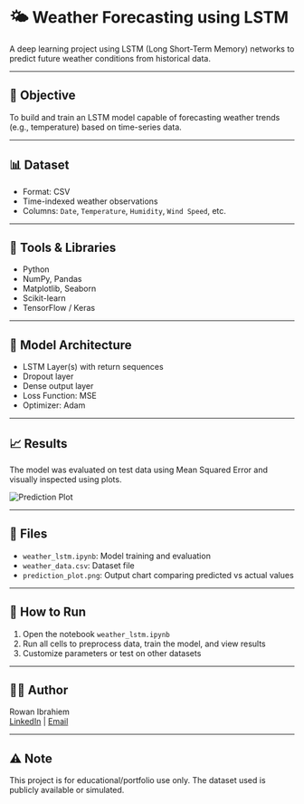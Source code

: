 # 🌤️ Weather Forecasting using LSTM

A deep learning project using LSTM (Long Short-Term Memory) networks to predict future weather conditions from historical data.

---

## 🧠 Objective

To build and train an LSTM model capable of forecasting weather trends (e.g., temperature) based on time-series data.

---

## 📊 Dataset

- Format: CSV
- Time-indexed weather observations
- Columns: `Date`, `Temperature`, `Humidity`, `Wind Speed`, etc.

---

## 🧰 Tools & Libraries

- Python
- NumPy, Pandas
- Matplotlib, Seaborn
- Scikit-learn
- TensorFlow / Keras

---

## 🧪 Model Architecture

- LSTM Layer(s) with return sequences
- Dropout layer
- Dense output layer
- Loss Function: MSE
- Optimizer: Adam

---

## 📈 Results

The model was evaluated on test data using Mean Squared Error and visually inspected using plots.

![Prediction Plot](prediction_plot.png)

---

## 📁 Files

- `weather_lstm.ipynb`: Model training and evaluation
- `weather_data.csv`: Dataset file
- `prediction_plot.png`: Output chart comparing predicted vs actual values

---

## 🚀 How to Run

1. Open the notebook `weather_lstm.ipynb`
2. Run all cells to preprocess data, train the model, and view results
3. Customize parameters or test on other datasets

---

## 👩‍💻 Author

Rowan Ibrahiem  
[LinkedIn](https://www.linkedin.com/in/rowan-ibrahiem-ba7571277) | [Email](mailto:rowanibrahiem@gmail.com)

---

## ⚠️ Note

This project is for educational/portfolio use only. The dataset used is publicly available or simulated.
